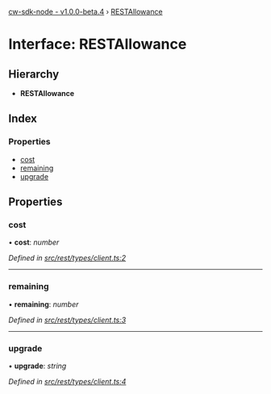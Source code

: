 [cw-sdk-node - v1.0.0-beta.4](../README.md) › [RESTAllowance](restallowance.md)

# Interface: RESTAllowance

## Hierarchy

* **RESTAllowance**

## Index

### Properties

* [cost](restallowance.md#cost)
* [remaining](restallowance.md#remaining)
* [upgrade](restallowance.md#upgrade)

## Properties

###  cost

• **cost**: *number*

*Defined in [src/rest/types/client.ts:2](https://github.com/cryptowatch/cw-sdk-node/blob/4ac4429/src/rest/types/client.ts#L2)*

___

###  remaining

• **remaining**: *number*

*Defined in [src/rest/types/client.ts:3](https://github.com/cryptowatch/cw-sdk-node/blob/4ac4429/src/rest/types/client.ts#L3)*

___

###  upgrade

• **upgrade**: *string*

*Defined in [src/rest/types/client.ts:4](https://github.com/cryptowatch/cw-sdk-node/blob/4ac4429/src/rest/types/client.ts#L4)*
